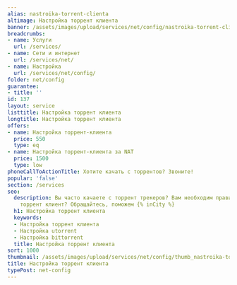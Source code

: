 ```yaml
---
alias: nastroika-torrent-clienta
altimage: Настройка торрент клиента
banner: /assets/images/upload/services/net/config/nastroika-torrent-clienta.jpg
breadcrumbs:
- name: Услуги
  url: /services/
- name: Сети и интернет
  url: /services/net/
- name: Настройка
  url: /services/net/config/
folder: net/config
guarantee:
- title: ''
id: 137
layout: service
listtitle: Настройка торрент клиента
longtitle: Настройка торрент клиента
offers:
- name: Настройка торрент-клиента
  price: 550
  type: eq
- name: Настройка торрент-клиента за NAT
  price: 1500
  type: low
phoneCallToActionTitle: Хотите качать с торрентов? Звоните!
popular: 'false'
section: /services
seo:
  description: Вы часто качаете с торрент трекеров? Вам необходим правильно настроенный
    торрент клиент? Обращайтесь, поможем {% inCity %}
  h1: Настройка торрент клиента
  keywords:
  - Настройка торрент клиента
  - Настройка utorrent
  - Настройка bittorrent
  title: Настройка торрент клиента
sort: 1000
thumbnail: /assets/images/upload/services/net/config/thumb_nastroika-torrent-clienta.jpg
title: Настройка торрент клиента
typePost: net-config
---
```

